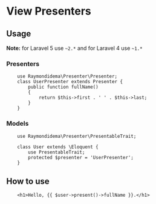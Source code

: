 # View Presenters

## Usage

**Note:** for Laravel 5 use `~2.*` and for Laravel 4 use `~1.*`

### Presenters
```
    use Raymondidema\Presenter\Presenter;
    class UserPresenter extends Presenter {
        public function fullName()
        {
            return $this->first . ' ' . $this->last;
        }
    }
```

### Models

```
    use Raymondidema\Presenter\PresentableTrait;

    class User extends \Eloquent {
        use PresentableTrait;
        protected $presenter = 'UserPresenter';
    }
```

## How to use

```
    <h1>Hello, {{ $user->present()->fullName }}.</h1>
```

